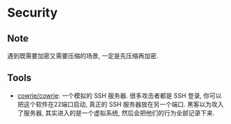 # Security

## Note
遇到既需要加密又需要压缩的场景, 一定是先压缩再加密.


## Tools
* [cowrie/cowrie](https://github.com/cowrie/cowrie): 一个模拟的 SSH 服务器. 很多攻击者都是 SSH 登录, 你可以把这个软件在22端口启动, 真正的 SSH 服务器放在另一个端口. 黑客以为攻入了服务器, 其实进入的是一个虚拟系统, 然后会把他们的行为全部记录下来.